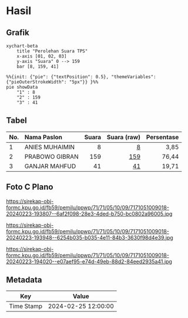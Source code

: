 # Hasil

## Grafik

```mermaid
xychart-beta
    title "Perolehan Suara TPS"
    x-axis [01, 02, 03]
    y-axis "Suara" 0 --> 159
    bar [8, 159, 41]
```

```mermaid
%%{init: {"pie": {"textPosition": 0.5}, "themeVariables": {"pieOuterStrokeWidth": "5px"}} }%%
pie showData
    "1" : 8
    "2" : 159
    "3" : 41
```

## Tabel

| No. | Nama Paslon    | Suara | Suara (raw) | Persentase |
|:--- |:-------------- | -----:| -----------:| ----------:|
| 1   | ANIES MUHAIMIN | 8     | [8][p-1]    | 3,85       |
| 2   | PRABOWO GIBRAN | 159   | [159][p-2]  | 76,44      |
| 3   | GANJAR MAHFUD  | 41    | [41][p-3]   | 19,71      |


[p-1]: https://github.com/gigit-pemilu/pemilu-2024-71-sulawesi-utara/blob/main/pilpres/hitung-suara/sub/71-sulawesi-utara/sub/71-kota-manado/sub/05-tikala/sub/1009-taas/sub/018-tps/sub/paslon-1.txt
[p-2]: https://github.com/gigit-pemilu/pemilu-2024-71-sulawesi-utara/blob/main/pilpres/hitung-suara/sub/71-sulawesi-utara/sub/71-kota-manado/sub/05-tikala/sub/1009-taas/sub/018-tps/sub/paslon-2.txt
[p-3]: https://github.com/gigit-pemilu/pemilu-2024-71-sulawesi-utara/blob/main/pilpres/hitung-suara/sub/71-sulawesi-utara/sub/71-kota-manado/sub/05-tikala/sub/1009-taas/sub/018-tps/sub/paslon-3.txt

## Foto C Plano

https://sirekap-obj-formc.kpu.go.id/fb59/pemilu/ppwp/71/71/05/10/09/7171051009018-20240223-193807--6af2f098-28e3-4ded-b750-bc0802a96005.jpg

https://sirekap-obj-formc.kpu.go.id/fb59/pemilu/ppwp/71/71/05/10/09/7171051009018-20240223-193948--6254b035-b035-4e11-84b3-3630f98d4e39.jpg

https://sirekap-obj-formc.kpu.go.id/fb59/pemilu/ppwp/71/71/05/10/09/7171051009018-20240223-194020--e07aef95-e74d-49eb-88d2-84eed2935a41.jpg


## Metadata

| Key        | Value               |
| ---------- | ------------------- |
| Time Stamp | 2024-02-25 12:00:00 |



